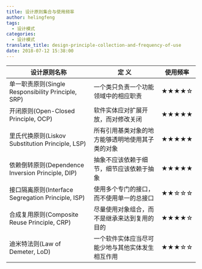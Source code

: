 ```yaml
---
title: 设计原则集合与使用频率
author: helingfeng
tags:
  - 设计模式
categories:
  - 设计模式
translate_title: design-principle-collection-and-frequency-of-use
date: 2018-07-12 15:38:00
---
```

| 设计原则名称  | 定  义  | 使用频率  |
| ------------ | ------------ | ------------ |
|单一职责原则(Single Responsibility Principle, SRP)|一个类只负责一个功能领域中的相应职责|★★★★☆|
|开闭原则(Open-Closed Principle, OCP)|软件实体应对扩展开放，而对修改关闭|★★★★★|
|里氏代换原则(Liskov Substitution Principle, LSP)|所有引用基类对象的地方能够透明地使用其子类的对象|★★★★★|
|依赖倒转原则(Dependence  Inversion Principle, DIP)|抽象不应该依赖于细节，细节应该依赖于抽象|★★★★★|
|接口隔离原则(Interface Segregation Principle, ISP)|使用多个专门的接口，而不使用单一的总接口|★★☆☆☆|
|合成复用原则(Composite Reuse Principle, CRP)|尽量使用对象组合，而不是继承来达到复用的目的|★★★★☆|
|迪米特法则(Law of Demeter, LoD)|一个软件实体应当尽可能少地与其他实体发生相互作用|★★★☆☆|